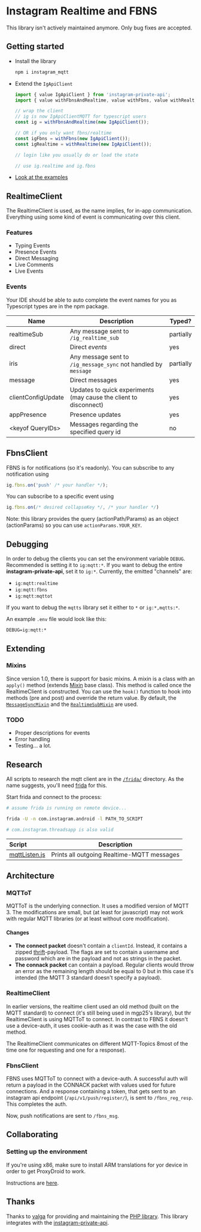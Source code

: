 # Instagram Realtime and FBNS

This library isn't actively maintained anymore. Only bug fixes are accepted.

## Getting started

-  Install the library

   ```sh
   npm i instagram_mqtt
   ```

-  Extend the `IgApiClient`

   ```typescript
   import { value IgApiClient } from 'instagram-private-api';
   import { value withFbnsAndRealtime, value withFbns, value withRealtime } from 'instagram_mqtt';

   // wrap the client
   // ig is now IgApiClientMQTT for typescript users
   const ig = withFbnsAndRealtime(new IgApiClient());

   // OR if you only want fbns/realtime
   const igFbns = withFbns(new IgApiClient());
   const igRealtime = withRealtime(new IgApiClient());

   // login like you usually do or load the state

   // use ig.realtime and ig.fbns
   ```

-  [Look at the examples](examples)

## RealtimeClient

The RealtimeClient is used, as the name implies, for in-app communication.
Everything using some kind of event is communicating over this client.

### Features

-  Typing Events
-  Presence Events
-  Direct Messaging
-  Live Comments
-  Live Events

### Events

Your IDE should be able to auto complete the event names for you as Typescript types are in the npm package.

| Name               | Description                                                       | Typed?    |
| ------------------ | ----------------------------------------------------------------- | --------- |
| realtimeSub        | Any message sent to `/ig_realtime_sub`                            | partially |
| direct             | Direct _events_                                                   | yes       |
| iris               | Any message sent to `/ig_message_sync` not handled by `message`   | partially |
| message            | Direct messages                                                   | yes       |
| clientConfigUpdate | Updates to quick experiments (may cause the client to disconnect) | yes       |
| appPresence        | Presence updates                                                  | yes       |
| \<keyof QueryIDs\> | Messages regarding the specified query id                         | no        |

## FbnsClient

FBNS is for notifications (so it's readonly).
You can subscribe to any notification using

```typescript
ig.fbns.on('push' /* your handler */);
```

You can subscribe to a specific event using

```typescript
ig.fbns.on(/* desired collapseKey */, /* your handler */)
```

Note: this library provides the query (actionPath/Params) as an object (actionParams)
so you can use `actionParams.YOUR_KEY`.

## Debugging

In order to debug the clients you can set the environment variable `DEBUG`.
Recommended is setting it to `ig:mqtt:*`. If you want to debug the entire **instagram-private-api**, set it to `ig:*`.
Currently, the emitted "channels" are:

-  `ig:mqtt:realtime`
-  `ig:mqtt:fbns`
-  `ig:mqtt:mqttot`

If you want to debug the `mqtts` library set it either to `*` or `ig:*,mqtts:*`.

An example `.env` file would look like this:

```
DEBUG=ig:mqtt:*
```

## Extending

### Mixins

Since version 1.0, there is support for basic mixins.
A mixin is a class with an `apply()` method (extends [Mixin](src/realtime/mixins/mixin.ts) base class).
This method is called once the RealtimeClient is constructed.
You can use the `hook()` function to hook into methods (pre and post) and override the return value.
By default, the [`MessageSyncMixin`](src/realtime/mixins/message-sync.mixin.ts) and the [`RealtimeSubMixin`](src/realtime/mixins/realtime-sub.mixin.ts) are used.

### TODO

-  Proper descriptions for events
-  Error handling
-  Testing... a lot.

## Research

All scripts to research the mqtt client are in the [`/frida/`](frida) directory.
As the name suggests, you'll need [frida](https://frida.re/) for this.

Start frida and connect to the process:

```sh
# assume frida is running on remote device...

frida -U -n com.instagram.android -l PATH_TO_SCRIPT

# com.instagram.threadsapp is also valid
```

| Script                               | Description                                |
| :----------------------------------- | ------------------------------------------ |
| [mqttListen.js](frida/mqttListen.js) | Prints all outgoing Realtime-MQTT messages |

## Architecture

### MQTToT

MQTToT is the underlying connection. It uses a modified version of MQTT 3.
The modifications are small, but (at least for javascript) may not work with regular MQTT libraries
(or at least without core modification).

#### Changes

-  **The connect packet** doesn't contain a `clientId`. Instead,
   it contains a zipped [thrift](https://people.apache.org/~thejas/thrift-0.9/javadoc/org/apache/thrift/protocol/TCompactProtocol.html)-payload.
   The flags are set to contain a username and password which are in the payload and not as strings in the packet.
-  **The connack packet** can contain a payload. Regular clients would throw an error
   as the remaining length should be equal to 0 but in this case it's intended (the MQTT 3 standard doesn't specify a payload).

### RealtimeClient

In earlier versions, the realtime client used an old method (built on the MQTT standard) to connect
(it's still being used in mgp25's library), but thr RealtimeClient is using MQTToT to connect.
In contrast to FBNS it doesn't use a device-auth, it uses cookie-auth as it was the case with the
old method.

The RealtimeClient communicates on different MQTT-Topics 8most of the time one for requesting and one for a response).

### FbnsClient

FBNS uses MQTToT to connect with a device-auth.
A successful auth will return a payload in the CONNACK packet with values used for future connections.
And a response containing a token,
that gets sent to an instagram api endpoint (`/api/v1/push/register/`), is sent to `/fbns_reg_resp`.
This completes the auth.

Now, push notifications are sent to `/fbns_msg`.

## Collaborating

### Setting up the environment

If you're using x86, make sure to install ARM translations for yor device
in order to get ProxyDroid to work.

Instructions are [here](https://github.com/dilame/instagram-private-api/blob/master/CONTRIBUTING.md#capturing-tls-requests).

## Thanks

Thanks to [valga](https://github.com/valga) for providing and maintaining the [PHP library](https://github.com/valga/fbns-react).
This library integrates with the [instagram-private-api](https://github.com/dilame/instagram-private-api).
